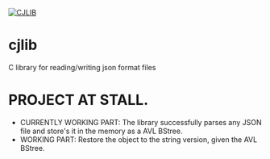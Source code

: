 [![CJLIB](https://github.com/constarg/cjlib/actions/workflows/cjlib.yml/badge.svg)](https://github.com/constarg/cjlib/actions/workflows/cjlib.yml)
# cjlib
C library for reading/writing json format files

# PROJECT AT STALL.
  - CURRENTLY WORKING PART: The library successfully parses any JSON file and store's it in the memory as a AVL BStree.
  - WORKING PART: Restore the object to the string version, given the AVL BStree.
